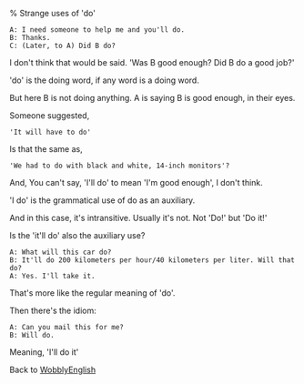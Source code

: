 % Strange uses of 'do'

	A: I need someone to help me and you'll do.
	B: Thanks.
	C: (Later, to A) Did B do?

I don't think that would be said. 'Was B good enough? Did B do a good job?'

'do' is the doing word, if any word is a doing word.

But here B is not doing anything. A is saying B is good enough, in their eyes.

Someone suggested,

	'It will have to do'

Is that the same as,

	'We had to do with black and white, 14-inch monitors'?

And,  You can't say, 'I'll do' to mean 'I'm good enough', I don't think.

'I do' is the grammatical use of do as an auxiliary.

And in this case, it's intransitive. Usually it's not. Not 'Do!' but 'Do it!'

Is the 'it'll do' also the auxiliary use?

	A: What will this car do?
	B: It'll do 200 kilometers per hour/40 kilometers per liter. Will that do?
	A: Yes. I'll take it.

That's more like the regular meaning of 'do'.

Then there's the idiom:

	A: Can you mail this for me?
	B: Will do.

Meaning, 'I'll do it'

Back to [WobblyEnglish](WobblyEnglish.html)
